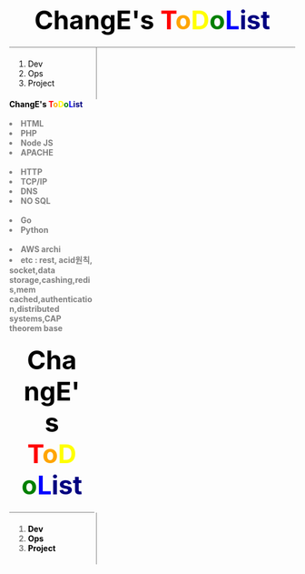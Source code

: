 <!doctype html>
<html>
<head>
<!-- Global site tag (gtag.js) - Google Analytics -->
	<script async src="https://www.googletagmanager.com/gtag/js?id=UA-171540791-1"></script>
	<script>	
 	 window.dataLayer = window.dataLayer || [];
 	 function gtag(){dataLayer.push(arguments);}
 	 gtag('js', new Date());
 	 gtag('config', 'UA-171540791-1');
<head> Programming<!-- Global site tag (gtag.js) - Google Analytics -->
<script async src="https://www.googletagmanager.com/gtag/js?id=UA-171540791-1"></script>
<script>	
  window.dataLayer = window.dataLayer || [];
  function gtag(){dataLayer.push(arguments);}
  gtag('js', new Date());
  gtag('config', 'UA-171540791-1');
</script>


<body>
  <h1><a href="https://github.com/ChangE23"> ChangE's </a><span style="color:red">T<span style="color:orange">o<span style="color:yellow">D<span 
	style="color:green">o<span style="color:blue">L<span style="color:navy">i<span style="color:puple">st<span style="color:gray"></h1>
  <div id="grid">
    <ol>
      <li><a href="https://change23.github.io/my_blog/">Dev</a></li>
      <li><a href="http://hanjari.cf">Ops</a></li>
      <li><a href="https://github.com/ChangE23">Project</a></li>
    </ol>
	
	
<br>	
<hl><strong><a href="https://github.com/ChangE23">ChangE's</a> <span style="color:red">T<span style="color:orange">o<span style="color:yellow">D<span style="color:green">o<span style="color:blue">L<span style="color:navy">i<span style="color:puple">st<span style="color:gray">
	<br>
<br>
<li>   HTML </li>
<li>   PHP </li>
<li>  Node JS </li>
<li>  APACHE </li>
<br>
<li>  HTTP </li>
<li>  TCP/IP </li>
<li>  DNS </li>
<li>  NO SQL</li>
<br>
<li>  Go</li>
<li>  Python</li>
<br>
<li>  AWS archi </li>
<li> etc : rest, acid원칙, socket,data storage,cashing,redis,mem cached,authentication,distributed systems,CAP theorem base 
<br>
<div id="lv-container" data-id="city" data-uid="MTAyMC81MDg1Ny8yNzMzOQ==">
	<script type="text/javascript">
   (function(d, s) {
       var j, e = d.getElementsByTagName(s)[0];
       if (typeof LivereTower === 'function') { return; }
       j = d.createElement(s);
       j.src = 'https://cdn-city.livere.com/js/embed.dist.js';
       j.async = true;
       e.parentNode.insertBefore(j, e);
   })(document, 'script');
	</script>
  <title>ChangE - info</title>
  <meta charset="utf-8">
  <style>
    body{
      margin:0;
    }
    a {
      color:black;
      text-decoration: none;
    }
    h1 {
      font-size:45px;
      text-align: center;
      border-bottom:1px solid gray;
      margin:0;
      padding:20px;
    }
    ol{
      border-right:1px solid gray;
      width:100px;
      margin:0;
      padding:20px;
    }
    #grid{
      display: grid;
      grid-template-columns: 150px 1fr;
    }
    #grid ol{
      padding-left:33px;
    }
    #grid #article{
      padding-left:25px;
    }
  </style>
</head>

<body>
  <h1><a href="https://github.com/ChangE23"> ChangE's </a><span style="color:red">T<span style="color:orange">o<span style="color:yellow">D<span 
	style="color:green">o<span style="color:blue">L<span style="color:navy">i<span style="color:puple">st<span style="color:gray"></h1>
  <div id="grid">
    <ol>
      <li><a href="https://change23.github.io/my_blog/">Dev</a></li>
      <li><a href="http://hanjari.cf">Ops</a></li>
      <li><a href="https://github.com/ChangE23">Project</a></li>
    </ol>
